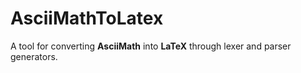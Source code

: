 # AsciiMathToLatex

A tool for converting **AsciiMath** into **LaTeX** through lexer and parser generators.
